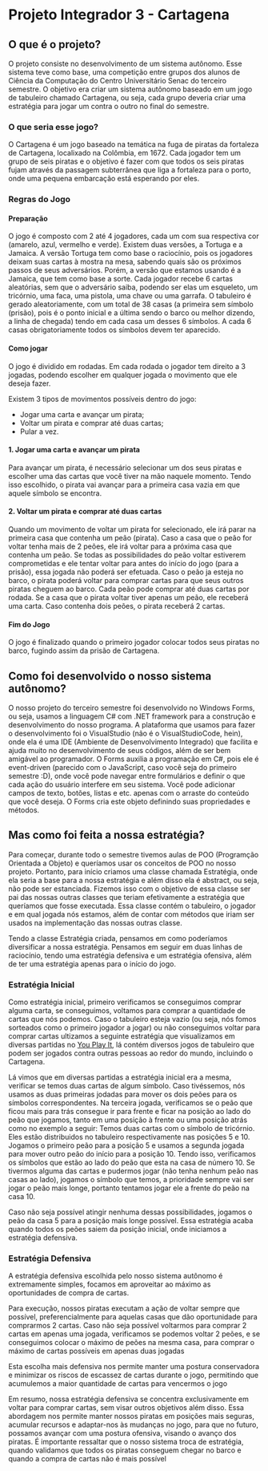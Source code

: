 # Projeto Integrador 3 - Cartagena

<h2> O que é o projeto? </h2>

<p> O projeto consiste no desenvolvimento de um sistema autônomo. Esse sistema teve como base, uma competição entre grupos dos alunos de Ciência da Computação do Centro Universitário Senac do terceiro semestre. O objetivo era criar um sistema autônomo baseado em um jogo de tabuleiro chamado Cartagena, ou seja, cada grupo deveria criar uma estratégia para jogar um contra o outro no final do semestre.</p>

<h3> O que seria esse jogo? </h3>

<p> O Cartagena é um jogo baseado na temática na fuga de piratas da fortaleza de Cartagena, localixado na Colômbia, em 1672. Cada jogador tem um grupo de seis piratas e o objetivo é fazer com que todos os seis piratas fujam através da passagem subterrânea que liga a fortaleza para o porto, onde uma pequena embarcação está esperando por eles. </p>

<h3> Regras do Jogo </h3>

<h4> Preparação </h4>

<p> O jogo é composto com 2 até 4 jogadores, cada um com sua respectiva cor (amarelo, azul, vermelho e verde). Existem duas versões, a Tortuga e a Jamaica. A versão Tortuga tem como base o raciocínio, pois os jogadores deixam suas cartas à mostra na mesa, sabendo quais são os próximos passos de seus adversários. Porém, a versão que estamos usando é a Jamaica, que tem como base a sorte. Cada jogador recebe 6 cartas aleatórias, sem que o adversário saiba, podendo ser elas um esqueleto, um tricórnio, uma faca, uma pistola, uma chave ou uma garrafa. O tabuleiro é gerado aleatoriamente, com um total de 38 casas (a primeira sem símbolo (prisão), pois é o ponto inicial e a última sendo o barco ou melhor dizendo, a linha de chegada) tendo em cada casa um desses 6 símbolos. A cada 6 casas obrigatoriamente todos os símbolos devem ter aparecido. </p>

<h4> Como jogar </h4>

<p> O jogo é dividido em rodadas. Em cada rodada o jogador tem direito a 3 jogadas, podendo escolher em qualquer jogada o movimento que ele deseja fazer.</p>
<p> Existem 3 tipos de movimentos possíveis dentro do jogo:</p>
<ul>
  <li> Jogar uma carta e avançar um pirata; </li>
  <li> Voltar um pirata e comprar até duas cartas; </li>
  <li> Pular a vez. </li>
</ul>

<h4> 1. Jogar uma carta e avançar um pirata </h4>
<p> Para avançar um pirata, é necessário selecionar um dos seus piratas e escolher uma das cartas que você tiver na mão naquele momento. Tendo isso escolhido, o pirata vai avançar para a primeira casa vazia em que aquele símbolo se encontra. </p>

<h4> 2. Voltar um pirata e comprar até duas cartas </h4>
<p> Quando um movimento de voltar um pirata for selecionado, ele irá parar na primeira casa que contenha um peão (pirata). Caso a casa que o peão for voltar tenha mais de 2 peões, ele irá voltar para a próxima casa que contenha um peão. Se todas as possibilidades do peão voltar estiverem comprometidas e ele tentar voltar para antes do início do jogo (para a prisão), essa jogada não poderá ser efetuada. Caso o peão ja esteja no barco, o pirata poderá voltar para comprar cartas para que seus outros piratas cheguem ao barco. Cada peão pode comprar até duas cartas por rodada. Se a casa que o pirata voltar tiver apenas um peão, ele receberá uma carta. Caso contenha dois peões, o pirata receberá 2 cartas. </p> 

<h4> Fim do Jogo </h4>
<p> O jogo é finalizado quando o primeiro jogador colocar todos seus piratas no barco, fugindo assim da prisão de Cartagena.</p>

<h2> Como foi desenvolvido o nosso sistema autônomo? </h2>
<p> O nosso projeto do terceiro semestre foi desenvolvido no Windows Forms, ou seja, usamos a linguagem C# com .NET framework para a construção e desenvolvimento do nosso programa. A plataforma que usamos para fazer o desenvolvimento foi o VisualStudio (não é o VisualStudioCode, hein), onde ela é uma IDE (Ambiente de Desenvolvimento Integrado) que facilita e ajuda muito no desenvolvimento de seus códigos, além de ser bem amigável ao programador. O Forms auxilia a programação em C#, pois ele é event-driven (parecido com o JavaScript, caso você seja do primeiro semestre :D), onde você pode navegar entre formulários e definir o que cada ação do usuário interfere em seu sistema. Você pode adicionar campos de texto, botões, listas e etc. apenas com o arraste do conteúdo que você deseja. O Forms cria este objeto definindo suas propriedades e métodos. </p>

<h2> Mas como foi feita a nossa estratégia? </h2>
<p> Para começar, durante todo o semestre tivemos aulas de POO (Programção Orientada a Objeto) e queríamos usar os conceitos de POO no nosso projeto. Portanto, para início criamos uma classe chamada Estratégia, onde ela seria a base para a nossa estratégia e além disso ela é abstract, ou seja, não pode ser estanciada. Fizemos isso com o objetivo de essa classe ser pai das nossas outras classes que teriam efetivamente a estratégia que queríamos que fosse executada. Essa classe contém o tabuleiro, o jogador e em qual jogada nós estamos, além de contar com métodos que iriam ser usados na implementação das nossas outras classe. </p>

<p> Tendo a classe Estratégia criada, pensamos em como poderíamos diversificar a nossa estratégia. Pensamos em seguir em duas linhas de raciocínio, tendo uma estratégia defensiva e um estratégia ofensiva, além de ter uma estratégia apenas para o início do jogo.</p>

<h3> Estratégia Inicial </h3>

<p> Como estratégia inicial, primeiro verificamos se conseguimos comprar alguma carta, se conseguimos, voltamos para comprar a quantidade de cartas que nós podemos. Caso o tabuleiro esteja vazio (ou seja, nós fomos sorteados como o primeiro jogador a jogar) ou não conseguimos voltar para comprar cartas ultizamos a seguinte estratégia que visualizamos em diversas partidas no <a href="http://youplay.it/">You Play It</a>, lá contém diversos jogos de tabuleiro que podem ser jogados contra outras pessoas ao redor do mundo, incluindo o Cartagena.</p>
<p> Lá vimos que em diversas partidas a estratégia inicial era a mesma, verificar se temos duas cartas de algum símbolo. Caso tivéssemos, nós usamos as duas primeiras jodadas para mover os dois peões para os símbolos correspondentes. Na terceira jogada, verificamos se o peão que ficou mais para trás consegue ir para frente e ficar na posição ao lado do peão que jogamos, tanto em uma posição à frente ou uma posição atrás como no exemplo a seguir: Temos duas cartas com o símbolo de tricórnio. Eles estão distribuidos no tabuleiro respectivamente nas posições 5 e 10. Jogamos o primeiro peão para a posição 5 e usamos a segunda jogada para mover outro peão do início para a posição 10. Tendo isso, verificamos os símbolos que estão ao lado do peão que esta na casa de número 10. Se tivermos alguma das cartas e pudermos jogar (não tenha nenhum peão nas casas ao lado), jogamos o símbolo que temos, a prioridade sempre vai ser jogar o peão mais longe, portanto tentamos jogar ele a frente do peão na casa 10.</p>
<p> Caso não seja possível atingir nenhuma dessas possibilidades, jogamos o peão da casa 5 para a posição mais longe possível. Essa estratégia acaba quando todos os peões saiem da posição inicial, onde iniciamos a estratégia defensiva.</p>

<h3> Estratégia Defensiva </h3>

<p> A estratégia defensiva escolhida pelo nosso sistema autônomo é extremamente simples, focamos em aproveitar ao máximo as oportunidades de compra de cartas. </p>
<p> Para execução, nossos piratas executam a ação de voltar sempre que possível, preferencialmente para aquelas casas que dão oportunidade para comprarmos 2 cartas. Caso não seja possível voltarmos para comprar 2 cartas em apenas uma jogada, verificamos se podemos voltar 2 peões,  e se conseguimos colocar o máximo de peões na mesma casa, para comprar o máximo de cartas possíveis em apenas duas jogadas </p>
<p>Esta escolha mais defensiva nos permite manter uma postura conservadora e minimizar os riscos de escassez de cartas durante o jogo, permitindo que acumulemos a maior quantidade de cartas para vencermos o jogo</p>
<p>Em resumo, nossa estratégia defensiva se concentra exclusivamente em voltar para comprar cartas, sem visar outros objetivos além disso. Essa abordagem nos permite manter nossos piratas em posições mais seguras, acumular recursos e adaptar-nos às mudanças no jogo, para que no futuro, possamos avançar com uma postura ofensiva, visando o avanço dos piratas. 
É importante ressaltar que o nosso sistema troca de estratégia, quando validamos que todos os piratas conseguem chegar no barco e quando a compra de cartas não é mais possível</p>




